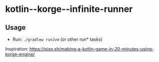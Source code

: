 # kotlin--korge--infinite-runner



## Usage
- Run: `./gradlew runJvm` (or other run* tasks)



Inspiration: https://pixo.sh/making-a-kotlin-game-in-20-minutes-using-korge-engine/
